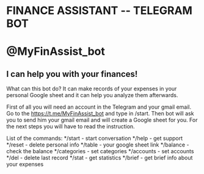 # FINANCE ASSISTANT -- TELEGRAM BOT 
# @MyFinAssist_bot
## I can help you with your finances!

What can this bot do? It can make records of your expenses in your personal Google sheet and it can help you analyze them afterwards.

First of all you will need an account in the Telegram and your gmail email. Go to the https://t.me/MyFinAssist_bot and type in /start. Then bot will ask you to send him your gmail email and will create a Google sheet for you. For the next steps you will have to read the instruction.

List of the commands:
*/start - start conversation 
*/help - get support 
*/reset - delete personal info
*/table - your google sheet link
*/balance - check the balance
*/categories - set categories 
*/accounts - set accounts
*/del - delete last record
*/stat - get statistics
*/brief - get brief info about your expenses
  
